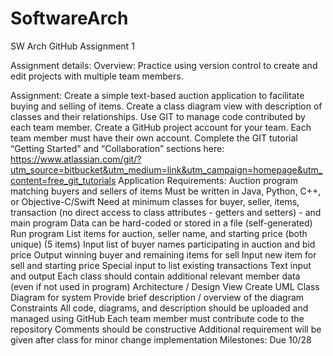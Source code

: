SoftwareArch
============

SW Arch GitHub Assignment 1

Assignment details:
Overview: Practice using version control to create and edit projects with multiple team members. 

Assignment: Create a simple text-based auction application to facilitate buying and selling of items. Create a class diagram view with description of classes and their relationships. Use GIT to manage code contributed by each team member. 
Create a GitHub project account for your team. Each team member must have their own account. 
Complete the GIT tutorial “Getting Started” and “Collaboration” sections here: https://www.atlassian.com/git/?utm_source=bitbucket&utm_medium=link&utm_campaign=homepage&utm_content=free_git_tutorials
Application Requirements: 
Auction program matching buyers and sellers of items 
Must be written in Java, Python, C++, or Objective-C/Swift 
Need at minimum classes for buyer, seller, items, transaction (no direct access to class attributes - getters and setters) - and main program
Data can be hard-coded or stored in a file (self-generated)
Run program 
List items for auction, seller name, and starting price (both unique) (5 items)
Input list of buyer names participating in auction and bid price 
Output winning buyer and remaining items for sell
Input new item for sell and starting price 
Special input to list existing transactions 
Text input and output 
Each class should contain additional relevant member data (even if not used in program)
Architecture / Design View
Create UML Class Diagram for system
Provide brief description / overview of the diagram 
Constraints
All code, diagrams, and description should be uploaded and managed using GitHub
Each team member must contribute code to the repository
Comments should be constructive 
Additional requirement will be given after class for minor change implementation 
Milestones:
Due 10/28 


